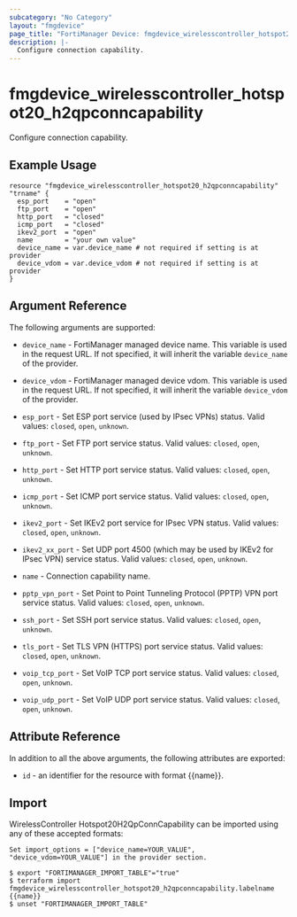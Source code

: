 ```yaml
---
subcategory: "No Category"
layout: "fmgdevice"
page_title: "FortiManager Device: fmgdevice_wirelesscontroller_hotspot20_h2qpconncapability"
description: |-
  Configure connection capability.
---
```


# fmgdevice_wirelesscontroller_hotspot20_h2qpconncapability
Configure connection capability.

## Example Usage

```hcl
resource "fmgdevice_wirelesscontroller_hotspot20_h2qpconncapability" "trname" {
  esp_port    = "open"
  ftp_port    = "open"
  http_port   = "closed"
  icmp_port   = "closed"
  ikev2_port  = "open"
  name        = "your own value"
  device_name = var.device_name # not required if setting is at provider
  device_vdom = var.device_vdom # not required if setting is at provider
}
```

## Argument Reference


The following arguments are supported:

* `device_name` - FortiManager managed device name. This variable is used in the request URL. If not specified, it will inherit the variable `device_name` of the provider.
* `device_vdom` - FortiManager managed device vdom. This variable is used in the request URL. If not specified, it will inherit the variable `device_vdom` of the provider.

* `esp_port` - Set ESP port service (used by IPsec VPNs) status. Valid values: `closed`, `open`, `unknown`.

* `ftp_port` - Set FTP port service status. Valid values: `closed`, `open`, `unknown`.

* `http_port` - Set HTTP port service status. Valid values: `closed`, `open`, `unknown`.

* `icmp_port` - Set ICMP port service status. Valid values: `closed`, `open`, `unknown`.

* `ikev2_port` - Set IKEv2 port service for IPsec VPN status. Valid values: `closed`, `open`, `unknown`.

* `ikev2_xx_port` - Set UDP port 4500 (which may be used by IKEv2 for IPsec VPN) service status. Valid values: `closed`, `open`, `unknown`.

* `name` - Connection capability name.
* `pptp_vpn_port` - Set Point to Point Tunneling Protocol (PPTP) VPN port service status. Valid values: `closed`, `open`, `unknown`.

* `ssh_port` - Set SSH port service status. Valid values: `closed`, `open`, `unknown`.

* `tls_port` - Set TLS VPN (HTTPS) port service status. Valid values: `closed`, `open`, `unknown`.

* `voip_tcp_port` - Set VoIP TCP port service status. Valid values: `closed`, `open`, `unknown`.

* `voip_udp_port` - Set VoIP UDP port service status. Valid values: `closed`, `open`, `unknown`.



## Attribute Reference

In addition to all the above arguments, the following attributes are exported:
* `id` - an identifier for the resource with format {{name}}.

## Import

WirelessController Hotspot20H2QpConnCapability can be imported using any of these accepted formats:
```
Set import_options = ["device_name=YOUR_VALUE", "device_vdom=YOUR_VALUE"] in the provider section.

$ export "FORTIMANAGER_IMPORT_TABLE"="true"
$ terraform import fmgdevice_wirelesscontroller_hotspot20_h2qpconncapability.labelname {{name}}
$ unset "FORTIMANAGER_IMPORT_TABLE"
```


